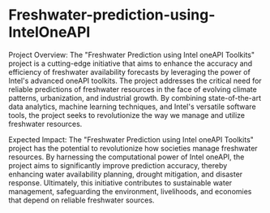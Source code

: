 # Freshwater-prediction-using-IntelOneAPI
Project Overview:
  The "Freshwater Prediction using Intel oneAPI Toolkits" project is a cutting-edge initiative that aims to enhance the accuracy and efficiency of freshwater availability forecasts by leveraging the power of Intel's advanced oneAPI toolkits. The project addresses the critical need for reliable predictions of freshwater resources in the face of evolving climate patterns, urbanization, and industrial growth. By combining state-of-the-art data analytics, machine learning techniques, and Intel's versatile software tools, the project seeks to revolutionize the way we manage and utilize freshwater resources.

Expected Impact:
  The "Freshwater Prediction using Intel oneAPI Toolkits" project has the potential to revolutionize how societies manage freshwater resources. By harnessing the computational power of Intel oneAPI, the project aims to significantly improve prediction accuracy, thereby enhancing water availability planning, drought mitigation, and disaster response. Ultimately, this initiative contributes to sustainable water management, safeguarding the environment, livelihoods, and economies that depend on reliable freshwater sources.
